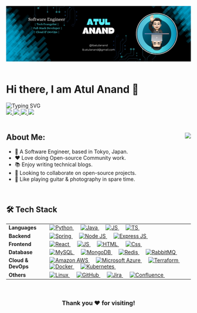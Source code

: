 <!-- Introduction -->
<img src="./images/banner.png">
<br/>
<br/>

<h1>Hi there, I am Atul Anand 👋</h1>

<img src="https://readme-typing-svg.demolab.com?font=Open+Sans&weight=500&size=20&duration=1000&pause=50&color=3FB8FF&width=500&height=35&lines=Software+Engineer%F0%9F%A7%91%F0%9F%8F%BB%E2%80%8D%F0%9F%92%BB;Full+Stack+Developer%F0%9F%92%BB;Cloud+%26+DevOps+Enthusiast%E2%98%81%EF%B8%8F;Tech+Evangelist%F0%9F%9A%80" alt="Typing SVG" />
<br/>

<!-- Links -->
<div>
    <a href="https://www.linkedin.com/in/ibatulanand/">
        <img src="https://img.shields.io/badge/-LinkedIn-blue?style=flat-square&logo=linkedin">
    </a>
    <a href="mailto:ib.atulanand@gmail.com">
        <img src="https://img.shields.io/badge/-Email-c14438?style=flat-square&logo=gmail&logoColor=white">
    </a>
    <a href="https://medium.com/@ibatulanand">
        <img src="https://img.shields.io/badge/-Medium-12100E?style=flat-square&logo=medium&logoColor=white">
    </a>
    <a href="https://github.com/ibatulanandjp">
        <img src="https://komarev.com/ghpvc/?username=ibatulanandjp&style=flat-square">
    </a>
</div>
<br/>

<!-- Information -->
<div>
    <a href="https://github.com/ibatulanandjp">
        <img align="right" src="https://github-stats-alpha.vercel.app/api?username=ibatulanandjp&cc=22272e&tc=37BCF6&ic=fff&bc=0000">
    </a>
    <h2>About Me:</h2>
    <ul>
        <li>💼 A Software Engineer, based in Tokyo, Japan.</li>
        <li>❤️ Love doing Open-source Community work.</li>
        <li>📚 Enjoy writing technical blogs.</li>
        <li>👯 Looking to collaborate on open-source projects.</li>
        <li>🎸 Like playing guitar & photography in spare time.</li>
    </ul>
</div>
<br/>

<!-- Tech Stack Details -->
<div>
    <h2>🛠 Tech Stack</h2>
    <table>
        <tr>
            <td>
                <strong>Languages</strong>
            </td>
            <td>
                <a href="https://python.org/">
                    <img alt="Python" src="https://img.shields.io/badge/python-3670A0?style=flat&logo=python&logoColor=ffdd54"/>
                </a>
                &emsp;
                <a href="ttps://www.java.com/en/">
                    <img alt="Java" src="https://img.shields.io/badge/Java-ED8B00?style=flat&logo=openjdk&logoColor=white"/>
                </a>
                &emsp;
                <a href="https://www.javascript.com/en/">
                    <img alt="JS" src="https://img.shields.io/badge/JavaScript-323330?style=flat&logo=javascript&logoColor=F7DF1E"/>
                </a>
                &emsp;
                <a href="https://www.typescript.com/en/">
                    <img alt="TS" src="https://img.shields.io/badge/TypeScript-4481EB?style=flat&logo=typescript&logoColor=white"/>
                </a>
                &emsp;
            </td>
        </tr>
        <tr>
            <td>
                <strong>Backend</strong>
            </td>
            <td>
                <a href="https://spring.io/" target="_blank">
                    <img alt="Spring" src="https://img.shields.io/badge/Spring-6DB33F?style=flat&logo=spring&logoColor=white">
                </a> 
                &emsp;
                <a href="https://nodejs.org/" target="_blank">
                    <img alt="Node JS" src="https://img.shields.io/badge/Node.js-43853D?style=flat&logo=node.js&logoColor=white">
                </a> 
                &emsp;
                <a href="https://express.io/" target="_blank"> 
                    <img alt="Express JS" src="https://img.shields.io/badge/Express.js-303030?style=flat&logo=express.js&logoColor=white"/>
                </a>
                &emsp;
            </td>
        </tr>
        <tr>
            <td>
                <strong>Frontend</strong>
            </td>
            <td>
                <a href="https://react.dev/" target="_blank"> 
                    <img alt="React" src="https://img.shields.io/badge/React-20232A?style=flat&logo=react&logoColor=61DAFB">
                </a>
                &emsp;
                <a href="https://www.javascript.com/en/">
                    <img alt="JS" src="https://img.shields.io/badge/JavaScript-323330?style=flat&logo=javascript&logoColor=F7DF1E"/>
                </a>
                &emsp;
                <a href="https://www.html.com/en/">
                    <img alt="HTML" src="https://img.shields.io/badge/Html-E44D26?style=flat&logo=html5&logoColor=white"/>
                </a>
                &emsp;
                <a href="https://www.css.com/en/">
                    <img alt="Css" src="https://img.shields.io/badge/Css-4481EB?style=flat&logo=css3&logoColor=white"/>
                </a>
                &emsp;
            </td>
        </tr>
        <tr>
            <td>
                <strong>Database</strong>
            </td>
            <td>
                <a href="https://mysql.com/" target="_blank"> 
                    <img alt="MySQL" src="https://img.shields.io/badge/MySQL-00000F?style=flat&logo=mysql&logoColor=white"/>
                </a>
                &emsp;
                <a href="https://mongodb.io/" target="_blank"> 
                    <img alt="MongoDB" src="https://img.shields.io/badge/MongoDB-4EA94B?style=flat&logo=mongodb&logoColor=white"/>
                </a>
                &emsp;
                <a href="https://redis.io/" target="_blank"> 
                    <img alt="Redis" src="https://img.shields.io/badge/redis-%23DD0031.svg?&style=flat&logo=redis&logoColor=white"/>
                </a>
                &emsp;
                <a href="https://www.rabbitmq.com/" target="_blank"> 
                    <img alt="RabbitMQ" src="https://img.shields.io/badge/rabbitmq-%23FF6600.svg?&style=flat&logo=rabbitmq&logoColor=white"/>
                </a>
                &emsp;
            </td>
        </tr>
        <tr>
            <td>
                <strong>Cloud & DevOps</strong>
            </td>
            <td>
                <a href="https://aws.amazon.com/" target="_blank"> 
                    <img alt="Amazon AWS" src="https://img.shields.io/badge/Amazon_AWS-FF9900?style=flat&logo=amazonaws&logoColor=white"/>
                </a>
                &emsp;
                <a href="https://azure.microsoft.com/en-us" target="_blank"> 
                    <img alt="Microsoft Azure" src="https://img.shields.io/badge/Microsoft_Azure-0089D6?style=flat&logo=microsoft-azure&logoColor=white"/>
                </a>
                &emsp;
                <a href="https://www.terraform.io/" target="_blank"> 
                    <img alt="Terraform" src="https://img.shields.io/badge/Terraform-7740B6?style=flat&logo=terraform&logoColor=white"/>
                </a>
                &emsp;
                <a href="https://www.docker.com/" target="_blank"> 
                    <img alt="Docker" src="https://img.shields.io/badge/Docker-2496ED?style=flat&logo=docker&logoColor=white"/>
                </a>
                &emsp;
                <a href="https://kubernetes.io/" target="_blank"> 
                    <img alt="Kubernetes" src="https://img.shields.io/badge/Kubernetes-326DE6?style=flat&logo=kubernetes&logoColor=white"/>
                </a>
                &emsp;
            </td>
        </tr>
        <tr>
            <td>
                <strong>Others</strong>
            </td>
            <td>
                <a href="https://www.linux.org/" target="_blank"> 
                    <img alt="Linux" src="https://img.shields.io/badge/Linux-FCC624?style=flat&logo=linux&logoColor=black"/>
                </a>
                &emsp;
                <a href="https://github.com/" target="_blank"> 
                    <img alt="GitHub" src="https://img.shields.io/badge/GitHub-100000?style=flat&logo=github&logoColor=white"/>
                </a>
                &emsp;
                <a href="https://www.atlassian.com/jira" target="_blank"> 
                    <img alt="Jira" src="https://img.shields.io/badge/Jira-2684FF?style=flat&logo=jira&logoColor=white"/>
                </a>
                &emsp;
                <a href="https://www.atlassian.com/software/confluence" target="_blank"> 
                    <img alt="Confluence" src="https://img.shields.io/badge/Confluence-2684FF?style=flat&logo=confluence&logoColor=white"/>
                </a>
                &emsp;
            </td>
        </tr>
    </table>
</div>
</br>

<div align="center">
    <h3>Thank you ❤️ for visiting!</h3>
</div>
